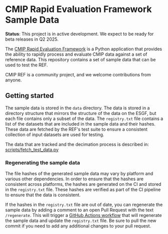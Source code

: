 # CMIP Rapid Evaluation Framework Sample Data


<!--- --8<-- [start:description] -->

**Status**: This project is in active development. We expect to be ready for beta releases in Q2 2025.

The [CMIP Rapid Evaluation Framework](https://github.com/CMIP-REF/cmip-ref) is a Python application
that provides the ability to rapidly process and evaluate CMIP data against a set of reference data.
This repository contains a set of sample data that can be used to test the REF.

CMIP REF is a community project, and we welcome contributions from anyone.

## Getting started

The sample data is stored in the `data` directory.
The data is stored in a directory structure that mirrors the structure of the data on the ESGF,
but each file contains only a subset of the data.
The `registry.txt` file contains a list of the datasets that are included in the sample data and their hashes.
These data are fetched by the REF's test suite to ensure a consistent collection of input datasets are used for testing.

The data that are tracked and the decimation process is described in: [scripts/fetch_test_data.py]()


### Regenerating the sample data

The file hashes of the generated sample data may vary by platform and various other dependencies.
In order to ensure that the hashes are consistent across platforms,
the hashes are generated on the CI and stored in the `registry.txt` file.
These hashes are verified as part of the CI pipeline to ensure that the data is consistent.

If the hashes in the `registry.txt` file are out of date,
you can regenerate the sample data by adding a comment to an open Pull Request with the text `/regenerate`.
This will trigger a [GitHub Actions workflow](https://github.com/CMIP-REF/ref-sample-data/actions/workflows/pr-comment.yaml)
that will regenerate the sample data and update the `registry.txt` file.
Be sure to pull the new commit if you need to add any additional changes to your pull request.
